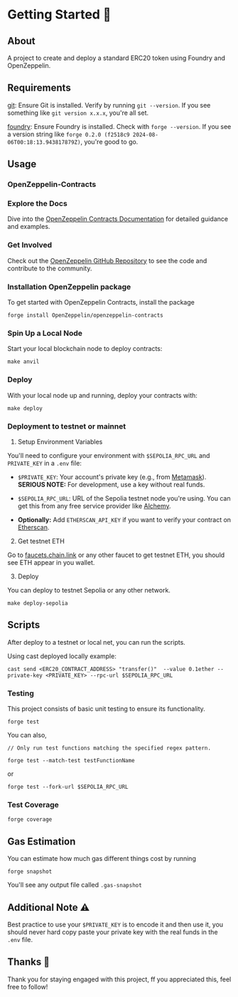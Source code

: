 # Getting Started 🚀

## About 
A project to create and deploy a standard ERC20 token using Foundry and OpenZeppelin.
## Requirements
[git](https://git-scm.com/book/en/v2/Getting-Started-Installing-Git): 
Ensure Git is installed. Verify by running ```git --version```. If you see something like ```git version x.x.x```, you're all set.


[foundry](https://getfoundry.sh/):
Ensure Foundry is installed. Check with ```forge --version```. If you see a version string like ```forge 0.2.0 (f2518c9 2024-08-06T00:18:13.943817879Z)```, you're good to go.

## Usage
### OpenZeppelin-Contracts
### Explore the Docs 
Dive into the [OpenZeppelin Contracts Documentation](https://docs.openzeppelin.com/contracts/4.x/) for detailed guidance and examples.
### Get Involved
Check out the [OpenZeppelin GitHub Repository](https://github.com/OpenZeppelin/openzeppelin-contracts) to see the code and contribute to the community.
### Installation OpenZeppelin package
To get started with OpenZeppelin Contracts, install the package
```
forge install OpenZeppelin/openzeppelin-contracts
```

### Spin Up a Local Node
Start your local blockchain node to deploy contracts:
```
make anvil
```

### Deploy
With your local node up and running, deploy your contracts with:
```
make deploy
```

### Deployment to testnet or mainnet
1. Setup Environment Variables 

You'll need to configure your environment with `$SEPOLIA_RPC_URL` and `PRIVATE_KEY` in a `.env` file:

- `$PRIVATE_KEY`: Your account's private key (e.g., from [Metamask](https://metamask.io/)). **SERIOUS NOTE:** For development, use a key without real funds.

- `$SEPOLIA_RPC_URL`: URL of the Sepolia testnet node you're using. You can get this from any free service provider like [Alchemy](https://www.alchemy.com/).

- **Optionally:** Add `ETHERSCAN_API_KEY` if you want to verify your contract on [Etherscan](https://etherscan.io/).

2. Get testnet ETH 
 
Go to [faucets.chain.link](https://faucets.chain.link/) or any other faucet to get testnet ETH, you should see ETH appear in you wallet.

3. Deploy

You can deploy to testnet Sepolia or any other network.
```
make deploy-sepolia
```

## Scripts
After deploy to a testnet or local net, you can run the scripts.

Using cast deployed locally example:
```
cast send <ERC20_CONTRACT_ADDRESS> "transfer()"  --value 0.1ether --private-key <PRIVATE_KEY> --rpc-url $SEPOLIA_RPC_URL
```


### Testing

This project consists of basic unit testing to ensure its functionality.

```
forge test
```
You can also,
```
// Only run test functions matching the specified regex pattern.

forge test --match-test testFunctionName
```

or
```
forge test --fork-url $SEPOLIA_RPC_URL
```

### Test Coverage
```
forge coverage
```

## Gas Estimation
You can estimate how much gas different things cost by running
```
forge snapshot
```
You'll see any output file called `.gas-snapshot`

## Additional Note ⚠️

Best practice to use your `$PRIVATE_KEY` is to encode it and then use it, you should never hard copy paste your private key with the real funds in the `.env` file.

## Thanks 🙌
Thank you for staying engaged with this project, ff you appreciated this, feel free to follow!

